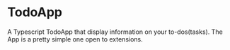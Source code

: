 # TodoApp
A Typescript TodoApp that display information on your to-dos(tasks).
The App is a pretty simple one open to extensions.
